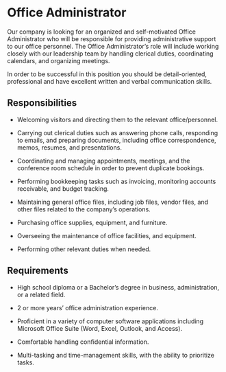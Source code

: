 # Office Administrator

Our company is looking for an organized and self-motivated Office Administrator who will be responsible for providing administrative support to our office personnel. The Office Administrator’s role will include working closely with our leadership team by handling clerical duties, coordinating calendars, and organizing meetings.

In order to be successful in this position you should be detail-oriented, professional and have excellent written and verbal communication skills.

## Responsibilities

* Welcoming visitors and directing them to the relevant office/personnel.

* Carrying out clerical duties such as answering phone calls, responding to emails, and preparing documents, including office correspondence, memos, resumes, and presentations.

* Coordinating and managing appointments, meetings, and the conference room schedule in order to prevent duplicate bookings.

* Performing bookkeeping tasks such as invoicing, monitoring accounts receivable, and budget tracking.

* Maintaining general office files, including job files, vendor files, and other files related to the company’s operations.

* Purchasing office supplies, equipment, and furniture.

* Overseeing the maintenance of office facilities, and equipment.

* Performing other relevant duties when needed.

## Requirements

* High school diploma or a Bachelor’s degree in business, administration, or a related field.

* 2 or more years’ office administration experience.

* Proficient in a variety of computer software applications including Microsoft Office Suite (Word, Excel, Outlook, and Access).

* Comfortable handling confidential information.

* Multi-tasking and time-management skills, with the ability to prioritize tasks.

